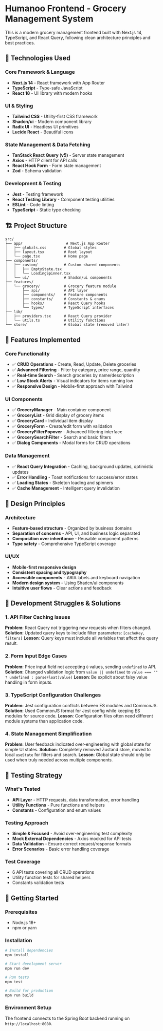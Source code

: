 # Humanoo Frontend - Grocery Management System

This is a modern grocery management frontend built with Next.js 14, TypeScript, and React Query, following clean architecture principles and best practices.

## 🚀 Technologies Used

### Core Framework & Language

- **Next.js 14** - React framework with App Router
- **TypeScript** - Type-safe JavaScript
- **React 18** - UI library with modern hooks

### UI & Styling

- **Tailwind CSS** - Utility-first CSS framework
- **Shadcn/ui** - Modern component library
- **Radix UI** - Headless UI primitives
- **Lucide React** - Beautiful icons

### State Management & Data Fetching

- **TanStack React Query (v5)** - Server state management
- **Axios** - HTTP client for API calls
- **React Hook Form** - Form state management
- **Zod** - Schema validation

### Development & Testing

- **Jest** - Testing framework
- **React Testing Library** - Component testing utilities
- **ESLint** - Code linting
- **TypeScript** - Static type checking

## 🏗️ Project Structure

```
src/
├── app/                    # Next.js App Router
│   ├── globals.css        # Global styles
│   ├── layout.tsx         # Root layout
│   └── page.tsx           # Home page
├── components/
│   ├── custom/            # Custom shared components
│   │   ├── EmptyState.tsx
│   │   └── LoadingSpinner.tsx
│   └── ui/                # Shadcn/ui components
├── features/
│   └── grocery/           # Grocery feature module
│       ├── api/           # API layer
│       ├── components/    # Feature components
│       ├── constants/     # Constants & enums
│       ├── hooks/         # React Query hooks
│       └── types/         # TypeScript interfaces
├── lib/
│   ├── providers.tsx      # React Query provider
│   └── utils.ts           # Utility functions
└── store/                 # Global state (removed later)
```

## 🎯 Features Implemented

### Core Functionality

- ✅ **CRUD Operations** - Create, Read, Update, Delete groceries
- ✅ **Advanced Filtering** - Filter by category, price range, quantity
- ✅ **Real-time Search** - Search groceries by name/description
- ✅ **Low Stock Alerts** - Visual indicators for items running low
- ✅ **Responsive Design** - Mobile-first approach with Tailwind

### UI Components

- ✅ **GroceryManager** - Main container component
- ✅ **GroceryList** - Grid display of grocery items
- ✅ **GroceryCard** - Individual item display
- ✅ **GroceryForm** - Create/edit form with validation
- ✅ **GroceryFilterPopover** - Advanced filtering interface
- ✅ **GrocerySearchFilter** - Search and basic filters
- ✅ **Dialog Components** - Modal forms for CRUD operations

### Data Management

- ✅ **React Query Integration** - Caching, background updates, optimistic updates
- ✅ **Error Handling** - Toast notifications for success/error states
- ✅ **Loading States** - Skeleton loading and spinners
- ✅ **Cache Management** - Intelligent query invalidation

## 🎨 Design Principles

### Architecture

- **Feature-based structure** - Organized by business domains
- **Separation of concerns** - API, UI, and business logic separated
- **Composition over inheritance** - Reusable component patterns
- **Type safety** - Comprehensive TypeScript coverage

### UI/UX

- **Mobile-first responsive design**
- **Consistent spacing and typography**
- **Accessible components** - ARIA labels and keyboard navigation
- **Modern design system** - Using Shadcn/ui components
- **Intuitive user flows** - Clear actions and feedback

## 🔧 Development Struggles & Solutions

### 1. **API Filter Caching Issues**

**Problem**: React Query not triggering new requests when filters changed.
**Solution**: Updated query keys to include filter parameters: `[cacheKey, filters]`
**Lesson**: Query keys must include all variables that affect the query result.

### 2. **Form Input Edge Cases**

**Problem**: Price input field not accepting `0` values, sending `undefined` to API.
**Solution**: Changed validation logic from `value || undefined` to `value === "" ? undefined : parseFloat(value)`
**Lesson**: Be explicit about falsy value handling in form inputs.

### 3. **TypeScript Configuration Challenges**

**Problem**: Jest configuration conflicts between ES modules and CommonJS.
**Solution**: Used CommonJS format for Jest config while keeping ES modules for source code.
**Lesson**: Configuration files often need different module systems than application code.

### 4. **State Management Simplification**

**Problem**: User feedback indicated over-engineering with global state for simple UI states.
**Solution**: Completely removed Zustand store, moved to local `useState` for filters and search.
**Lesson**: Global state should only be used when truly needed across multiple components.

## 🧪 Testing Strategy

### What's Tested

- **API Layer** - HTTP requests, data transformation, error handling
- **Utility Functions** - Pure functions and helpers
- **Constants** - Configuration and enum values

### Testing Approach

- **Simple & Focused** - Avoid over-engineering test complexity
- **Mock External Dependencies** - Axios mocked for API tests
- **Data Validation** - Ensure correct request/response formats
- **Error Scenarios** - Basic error handling coverage

### Test Coverage

- 6 API tests covering all CRUD operations
- Utility function tests for shared helpers
- Constants validation tests

## 🚀 Getting Started

### Prerequisites

- Node.js 18+
- npm or yarn

### Installation

```bash
# Install dependencies
npm install

# Start development server
npm run dev

# Run tests
npm test

# Build for production
npm run build
```

### Environment Setup

The frontend connects to the Spring Boot backend running on `http://localhost:8080`.

